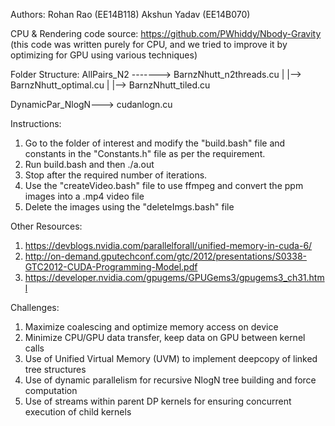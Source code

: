 Authors: Rohan Rao (EE14B118)
		 Akshun Yadav (EE14B070)

CPU & Rendering code source: https://github.com/PWhiddy/Nbody-Gravity
(this code was written purely for CPU, and we tried to improve it by optimizing for GPU using various techniques)

Folder Structure:
AllPairs_N2 -------> BarnzNhutt_n2threads.cu
				|
				|--> BarnzNhutt_optimal.cu
				|
				|--> BarnzNhutt_tiled.cu

DynamicPar_NlogN---> cudanlogn.cu

Instructions:
1. Go to the folder of interest and modify the "build.bash" file and constants in the "Constants.h" file as per the requirement.
2. Run build.bash and then ./a.out
3. Stop after the required number of iterations.
4. Use the "createVideo.bash" file to use ffmpeg and convert the ppm images into a .mp4 video file
5. Delete the images using the "deleteImgs.bash" file

Other Resources:
1) https://devblogs.nvidia.com/parallelforall/unified-memory-in-cuda-6/
2) http://on-demand.gputechconf.com/gtc/2012/presentations/S0338-GTC2012-CUDA-Programming-Model.pdf
3) https://developer.nvidia.com/gpugems/GPUGems3/gpugems3_ch31.html

Challenges:
1) Maximize coalescing and optimize memory access on device
2) Minimize CPU/GPU data transfer, keep data on GPU between kernel calls
3) Use of Unified Virtual Memory (UVM) to implement deepcopy of linked tree structures
4) Use of dynamic parallelism for recursive NlogN tree building and force computation
5) Use of streams within parent DP kernels for ensuring concurrent execution of child kernels
